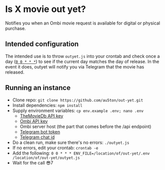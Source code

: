 Is X movie out yet?
===================

Notifies you when an Ombi movie request is available for digital or physical purchase.


## Intended configuration
The intended use is to throw `outyet.js` into your crontab and check once a day ([`0 0 * * *`](https://crontab.guru/#0_0_*_*_*)) to see if the current day matches the day of release. In the event it does, outyet will notify you via Telegram that the movie has released.

## Running an instance
- Clone repo: `git clone https://github.com/au5ton/out-yet.git`
- Install dependencies: `npm install`
- Supply environment variables: `cp env.example .env; nano .env`
    - [TheMovieDb API key](https://developers.themoviedb.org/3)
    - [Ombi API key](https://github.com/tidusjar/Ombi/wiki/Ombi-Settings#api-key)
    - Ombi server host (the part that comes before the /api endpoint)
    - [Telegram bot token](https://core.telegram.org/bots#3-how-do-i-create-a-bot)
    - [Telegram chat id](https://telegram.me/myidbot)
- Do a clean run, make sure there's no errors: `./outyet.js`
- If no errors, edit your crontab: `crontab -e`
- Add the following: `0 0 * * * ENV_FILE=/location/of/out-yet/.env /location/of/out-yet/outyet.js`
- Wait for the call 😎7